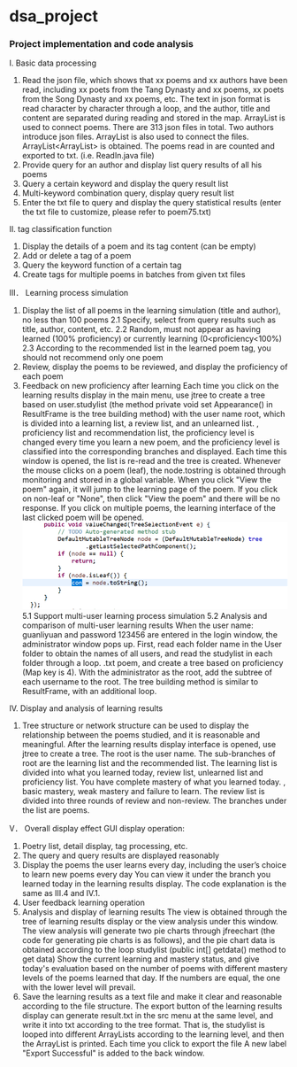 # dsa_project
### Project implementation and code analysis

I. Basic data processing
1. Read the json file, which shows that xx poems and xx authors have been read, including xx poets from the Tang Dynasty and xx poems, xx poets from the Song Dynasty and xx poems, etc.
The text in json format is read character by character through a loop, and the author, title and content are separated during reading and stored in the map. ArrayList is used to connect poems. There are 313 json files in total. Two authors introduce json files. ArrayList is also used to connect the files. ArrayList<ArrayList<Map>> is obtained. The poems read in are counted and exported to txt. (i.e. ReadIn.java file)
2. Provide query for an author and display list query results of all his poems
3. Query a certain keyword and display the query result list
4. Multi-keyword combination query, display query result list
5. Enter the txt file to query and display the query statistical results (enter the txt file to customize, please refer to poem75.txt)

II. tag classification function
1. Display the details of a poem and its tag content (can be empty)
2. Add or delete a tag of a poem
3. Query the keyword function of a certain tag
4. Create tags for multiple poems in batches from given txt files
              
III． Learning process simulation
1. Display the list of all poems in the learning simulation (title and author), no less than 100 poems
2.1 Specify, select from query results such as title, author, content, etc.
2.2 Random, must not appear as having learned (100% proficiency) or currently learning (0<proficiency<100%)
2.3 According to the recommended list in the learned poem tag, you should not recommend only one poem
3. Review, display the poems to be reviewed, and display the proficiency of each poem
4. Feedback on new proficiency after learning
Each time you click on the learning results display in the main menu, use jtree to create a tree based on user.studylist (the method private void set Appearance() in ResultFrame is the tree building method) with the user name root, which is divided into a learning list, a review list, and an unlearned list. , proficiency list and recommendation list, the proficiency level is changed every time you learn a new poem, and the proficiency level is classified into the corresponding branches and displayed. Each time this window is opened, the list is re-read and the tree is created.
Whenever the mouse clicks on a poem (leaf), the node.tostring is obtained through monitoring and stored in a global variable. When you click "View the poem" again, it will jump to the learning page of the poem. If you click on non-leaf or "None", then click "View the poem" and there will be no response. If you click on multiple poems, the learning interface of the last clicked poem will be opened.
![](code1.png "")
5.1 Support multi-user learning process simulation
5.2 Analysis and comparison of multi-user learning results
When the user name: guanliyuan and password 123456 are entered in the login window, the administrator window pops up. First, read each folder name in the User folder to obtain the names of all users, and read the studylist in each folder through a loop. .txt poem, and create a tree based on proficiency (Map key is 4). With the administrator as the root, add the subtree of each username to the root. The tree building method is similar to ResultFrame, with an additional loop.

IV. Display and analysis of learning results
1. Tree structure or network structure can be used to display the relationship between the poems studied, and it is reasonable and meaningful.
After the learning results display interface is opened, use jtree to create a tree. The root is the user name. The sub-branches of root are the learning list and the recommended list. The learning list is divided into what you learned today, review list, unlearned list and proficiency list. You have complete mastery of what you learned today. , basic mastery, weak mastery and failure to learn. The review list is divided into three rounds of review and non-review. The branches under the list are poems.

V． Overall display effect
GUI display operation:
1. Poetry list, detail display, tag processing, etc.
2. The query and query results are displayed reasonably
3. Display the poems the user learns every day, including the user’s choice to learn new poems every day
You can view it under the branch you learned today in the learning results display. The code explanation is the same as III.4 and IV.1.
4. User feedback learning operation
5. Analysis and display of learning results
The view is obtained through the tree of learning results display or the view analysis under this window. The view analysis will generate two pie charts through jfreechart (the code for generating pie charts is as follows), and the pie chart data is obtained according to the loop studylist (public int[] getdata() method to get data)
Show the current learning and mastery status, and give today's evaluation based on the number of poems with different mastery levels of the poems learned that day. If the numbers are equal, the one with the lower level will prevail.
6. Save the learning results as a text file and make it clear and reasonable according to the file structure.
The export button of the learning results display can generate result.txt in the src menu at the same level, and write it into txt according to the tree format. That is, the studylist is looped into different ArrayLists according to the learning level, and then the ArrayList is printed. Each time you click to export the file A new label "Export Successful" is added to the back window.
